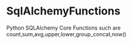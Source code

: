 # SqlAlchemyFunctions
Python SQLAlchemy Core Functions such are count,sum,avg,upper,lower,group_concat,now()
